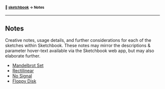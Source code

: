 #### <sup>:notebook: [sketchbook](../README.md) → Notes</sup>
---

## Notes

Creative notes, usage details, and further considerations for each of the sketches within Sketchbook. These notes may mirror the descriptions & parameter hover-text available via the Sketchbook web app, but may also elaborate further.

- [Mandelbrot Set](./mandelbrot-set.md)
- [Rectilinear](./rectilinear.md)
- [No Signal](./no-signal.md)
- [Floppy Disk](./floppy-disk.md)